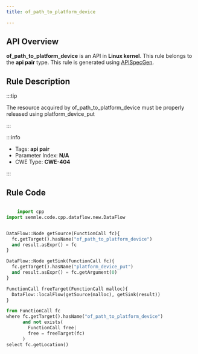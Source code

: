 ```yaml
---
title: of_path_to_platform_device

---
```



## API Overview
**of_path_to_platform_device** is an API in **Linux kernel**. This rule belongs to the **api pair** type. This rule is generated using [APISpecGen](../../tools/APISpecGen).
## Rule Description

:::tip

The resource acquired by of_path_to_platform_device must be properly released using platform_device_put

:::

:::info

- Tags: **api pair**
- Parameter Index: **N/A**
- CWE Type: **CWE-404**

:::

## Rule Code
```python

    import cpp
import semmle.code.cpp.dataflow.new.DataFlow


DataFlow::Node getSource(FunctionCall fc){
  fc.getTarget().hasName("of_path_to_platform_device")
  and result.asExpr() = fc
}

DataFlow::Node getSink(FunctionCall fc){
  fc.getTarget().hasName("platform_device_put")
  and result.asExpr() = fc.getArgument(0)
}

FunctionCall freeTarget(FunctionCall malloc){
  DataFlow::localFlow(getSource(malloc), getSink(result))
}

from FunctionCall fc
where fc.getTarget().hasName("of_path_to_platform_device")
      and not exists(
        FunctionCall free| 
        free = freeTarget(fc)
      )
select fc.getLocation()

    
```